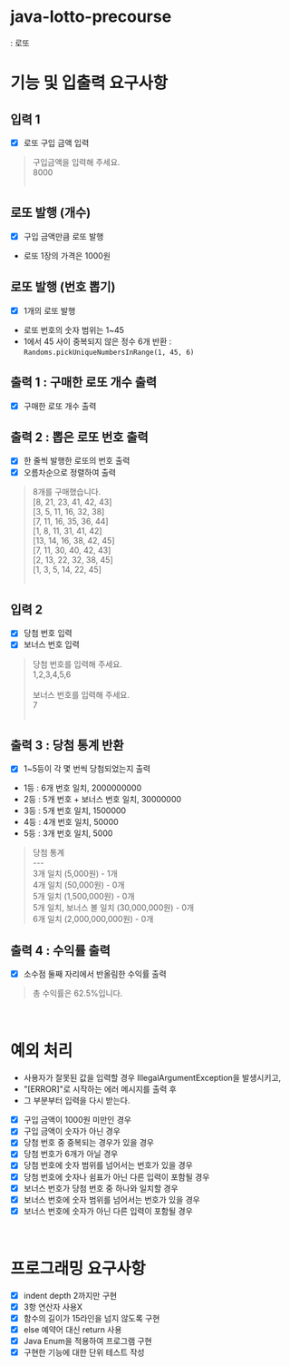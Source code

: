 # java-lotto-precourse 
: 로또

# 기능 및 입출력 요구사항
## 입력 1
- [x] 로또 구입 금액 입력
> 구입금액을 입력해 주세요. <br>
> 8000 
> <br> <br>

## 로또 발행 (개수)
- [x] 구입 금액만큼 로또 발행
- 로또 1장의 가격은 1000원

## 로또 발행 (번호 뽑기)
- [x] 1개의 로또 발행
- 로또 번호의 숫자 범위는 1~45
- 1에서 45 사이 중복되지 않은 정수 6개 반환 : `Randoms.pickUniqueNumbersInRange(1, 45, 6)`

## 출력 1 : 구매한 로또 개수 출력
- [x] 구매한 로또 개수 출력

## 출력 2 : 뽑은 로또 번호 출력
- [x] 한 줄씩 발행한 로또의 번호 출력
- [x] 오름차순으로 정렬하여 출력
> 8개를 구매했습니다. <br> 
[8, 21, 23, 41, 42, 43] <br>
[3, 5, 11, 16, 32, 38] <br>
[7, 11, 16, 35, 36, 44] <br>
[1, 8, 11, 31, 41, 42] <br>
[13, 14, 16, 38, 42, 45] <br>
[7, 11, 30, 40, 42, 43] <br>
[2, 13, 22, 32, 38, 45] <br>
[1, 3, 5, 14, 22, 45] <br>
> <br>

## 입력 2
- [x] 당첨 번호 입력
- [x] 보너스 번호 입력
> 당첨 번호를 입력해 주세요. <br>
> 1,2,3,4,5,6 <br>
> <br>
> 보너스 번호를 입력해 주세요.<br>
> 7
> <br> <br>

## 출력 3 : 당첨 통계 반환
- [x] 1~5등이 각 몇 번씩 당첨되었는지 출력
- 1등 : 6개 번호 일치, 2000000000
- 2등 : 5개 번호 + 보너스 번호 일치, 30000000
- 3등 : 5개 번호 일치, 1500000
- 4등 : 4개 번호 일치, 50000
- 5등 : 3개 번호 일치, 5000
> 당첨 통계 <br>
--- <br>
3개 일치 (5,000원) - 1개<br>
4개 일치 (50,000원) - 0개<br>
5개 일치 (1,500,000원) - 0개<br>
5개 일치, 보너스 볼 일치 (30,000,000원) - 0개<br>
6개 일치 (2,000,000,000원) - 0개

## 출력 4 : 수익률 출력
- [x] 소수점 둘째 자리에서 반올림한 수익률 출력
> 총 수익률은 62.5%입니다.

<br>

# 예외 처리
- 사용자가 잘못된 값을 입력할 경우 IllegalArgumentException을 발생시키고, 
- "[ERROR]"로 시작하는 에러 메시지를 출력 후 
- 그 부분부터 입력을 다시 받는다.
- [x] 구입 금액이 1000원 미만인 경우
- [x] 구입 금액이 숫자가 아닌 경우
- [x] 당첨 번호 중 중복되는 경우가 있을 경우
- [x] 당첨 번호가 6개가 아닐 경우
- [x] 당첨 번호에 숫자 범위를 넘어서는 번호가 있을 경우
- [x] 당첨 번호에 숫자나 쉼표가 아닌 다른 입력이 포함될 경우
- [x] 보너스 번호가 당첨 번호 중 하나와 일치할 경우
- [x] 보너스 번호에 숫자 범위를 넘어서는 번호가 있을 경우
- [x] 보너스 번호에 숫자가 아닌 다른 입력이 포함될 경우
<br>

# 프로그래밍 요구사항
- [x] indent depth 2까지만 구현
- [x] 3항 연산자 사용X
- [x] 함수의 길이가 15라인을 넘지 않도록 구현
- [x] else 예약어 대신 return 사용
- [x] Java Enum을 적용하여 프로그램 구현
- [x] 구현한 기능에 대한 단위 테스트 작성

